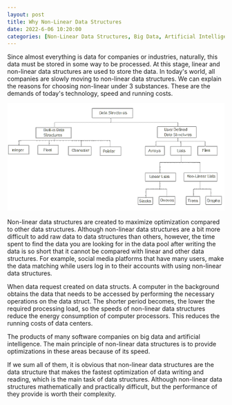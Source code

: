 ```yaml
---
layout: post
title: Why Non-Linear Data Structures
date: 2022-6-06 10:20:00
categories: [Non-Linear Data Structures, Big Data, Artificial Intelligence]
---
```


Since almost everything is data for companies or industries, naturally, this data must be stored in some way to be processed. At this stage, linear and non-linear data structures are used to store the data. In today's world, all companies are slowly moving to non-linear data structures. We can explain the reasons for choosing non-linear under 3 substances. These are the demands of today's technology, speed and running costs.

![alt](https://raw.githubusercontent.com/x3beche/x3beche.github.io/main/assets/structures.png)

Non-linear data structures are created to maximize optimization compared to other data structures. Although non-linear data structures are a bit more difficult to add raw data to data structures than others, however, the time spent to find the data you are looking for in the data pool after writing the data is so short that it cannot be compared with linear and other data structures. For example, social media platforms that have many users, make the data matching while users log in to their accounts with using non-linear data structures.

When data request created on data structs. A computer in the background obtains the data that needs to be accessed by performing the necessary operations on the data struct. The shorter period becomes, the lower the required processing load, so the speeds of non-linear data structures reduce the energy consumption of computer processors. This reduces the running costs of data centers.

The products of many software companies on big data and artificial intelligence. The main principle of non-linear data structures is to provide optimizations in these areas because of its speed.

If we sum all of them, it is obvious that non-linear data structures are the data structure that makes the fastest optimization of data writing and reading, which is the main task of data structures. Although non-linear data structures mathematically and practically difficult, but the performance of they provide is worth their complexity.
